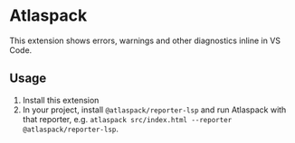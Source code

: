 # Atlaspack

This extension shows errors, warnings and other diagnostics inline in VS Code.

## Usage

1. Install this extension
2. In your project, install `@atlaspack/reporter-lsp` and run Atlaspack with that reporter, e.g. `atlaspack src/index.html --reporter @atlaspack/reporter-lsp`.
